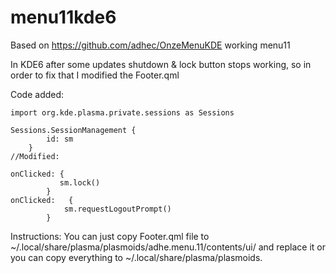 # menu11kde6
Based on https://github.com/adhec/OnzeMenuKDE working menu11

In KDE6 after some updates shutdown & lock button stops working, so in order to fix that I modified the Footer.qml

Code added: 
```
import org.kde.plasma.private.sessions as Sessions

Sessions.SessionManagement {
        id: sm
    }
//Modified:

onClicked: {
           sm.lock()
        }
onClicked:   {
            sm.requestLogoutPrompt()
        }
```
Instructions:
You can just copy Footer.qml file to  ~/.local/share/plasma/plasmoids/adhe.menu.11/contents/ui/ and replace it or you can copy 
everything to ~/.local/share/plasma/plasmoids. 
    
